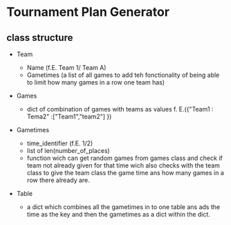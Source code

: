 # Tournament Plan Generator

## class structure

- Team
    - Name (f.E. Team 1/ Team A)
    - Gametimes (a list of all games to add teh fonctionality of being able to limit how many games in a row one team has)

- Games
    - dict of combination of games with teams as values f. E.({"Team1 : Tema2" :["Team1","team2"] })

- Gametimes
    - time_identifier (f.E. 1/2)
    - list of len(number_of_places)
    - function wich can get random games from games class and check if team not already given for that time wich also checks with the team class to give the team class the game time ans how many games in a row there already are.

- Table
    - a dict which combines all the gametimes in to one table ans ads the time as the key and then the gametimes as a dict within the dict.